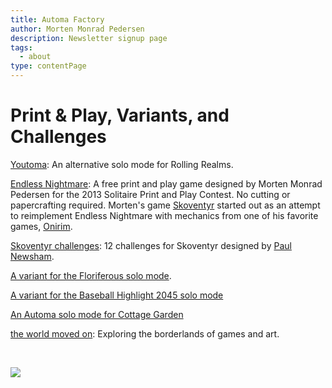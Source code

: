 ```yaml
---
title: Automa Factory
author: Morten Monrad Pedersen
description: Newsletter signup page
tags:
  - about
type: contentPage
---
```


# Print & Play, Variants, and Challenges


[Youtoma](https://automafactory.com/rr-youtoma/): An alternative solo mode for Rolling Realms.

[Endless Nightmare](https://boardgamegeek.com/boardgame/148450/endless-nightmare): A free print and play game designed by Morten Monrad Pedersen for the 2013 Solitaire Print and Play Contest. No cutting or papercrafting required. Morten's game [Skoventyr](https://boardgamegeek.com/boardgame/366322/skoventyr) started out as an attempt to reimplement Endless Nightmare with mechanics from one of his favorite games, [Onirim](https://boardgamegeek.com/boardgame/156336/onirim-second-edition).

[Skoventyr challenges](https://boardgamegeek.com/thread/3218395/skoventyr-challenge-january-2024-base-game): 12 challenges for Skoventyr designed by [Paul Newsham](https://boardgamegeek.com/user/Newsh).

[A variant for the Floriferous solo mode](https://boardgamegeek.com/thread/2811510/a-simple-variant-for-making-the-solo-mode-more-lik).

[A variant for the Baseball Highlight 2045 solo mode](https://boardgamegeek.com/blog/2414/blogpost/51982/baseball-highlights-2045-a-simple-variant-for-uppi)

[An Automa solo mode for Cottage Garden](https://boardgamegeek.com/filepage/139237/cottage-garden-automa-an-unofficial-bot-for-cottag)

[the world moved on](https://boardgamegeek.com/blog/2414/blogpost/44852/exploring-the-borderlands-of-games-and-art-or-am-i): Exploring the borderlands of games and art.

<br/>

![](images/afLogo.png)